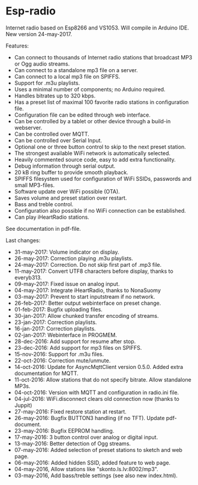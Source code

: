 # Esp-radio
Internet radio based on Esp8266 and VS1053.  Will compile in Arduino IDE.  New version 24-may-2017.

Features:
-	Can connect to thousands of Internet radio stations that broadcast MP3 or Ogg audio streams.
- Can connect to a standalone mp3 file on a server.
- Can connect to a local mp3 file on SPIFFS.
- Support for .m3u playlists.
-	Uses a minimal number of components; no Arduino required.
-	Handles bitrates up to 320 kbps.
-	Has a preset list of maximal 100 favorite radio stations in configuration file.
- Configuration file can be edited through web interface.
-	Can be controlled by a tablet or other device through a build-in webserver.
- Can be controlled over MQTT.
- Can be controlled over Serial Input.
-	Optional one or three button control to skip to the next preset station.
-	The strongest available WiFi network is automatically selected.
-	Heavily commented source code, easy to add extra functionality.
-	Debug information through serial output.
-	20 kB ring buffer to provide smooth playback.
-	SPIFFS filesystem used for configuration of WiFi SSIDs, passwords and small MP3-files.
-	Software update over WiFi possible (OTA).
-	Saves volume and preset station over restart.
-	Bass and treble control.
- Configuration also possible if no WiFi connection can be established.
- Can play iHeartRadio stations.

See documentation in pdf-file.

Last changes:
- 31-may-2017: Volume indicator on display.
- 26-may-2017: Correction playing .m3u playlists.
- 24-may-2017: Correction. Do not skip first part of .mp3 file.
- 11-may-2017: Convert UTF8 characters before display, thanks to everyb313.
- 09-may-2017: Fixed issue on analog input.
- 04-may-2017: Integrate iHeartRadio, thanks to NonaSuomy
- 03-may-2017: Prevent to start inputstream if no network.
- 26-feb-2017: Better output webinterface on preset change.
- 01-feb-2017: Bugfix uploading files.
- 30-jan-2017: Allow chunked transfer encoding of streams.
- 23-jan-2017: Correction playlists.
- 16-jan-2017: Correction playlists.
- 02-jan-2017: Webinterface in PROGMEM.
- 28-dec-2016: Add support for resume after stop.
- 23-dec-2016: Add support for mp3 files on SPIFFS.
- 15-nov-2016: Support for .m3u files.
- 22-oct-2016: Correction mute/unmute.
- 14-oct-2016: Update for AsyncMqttClient version 0.5.0. Added extra documentation for MQTT.
- 11-oct-2016: Allow stations that do not specify bitrate.  Allow standalone MP3s. 
- 04-oct-2016: Version with MQTT and configuration in radio.ini file.
- 04-jul-2016: WiFi.disconnect clears old connection now (thanks to Juppit)
- 27-may-2016: Fixed restore station at restart.
- 26-may-2016: Bugfix BUTTON3 handling (if no TFT).  Update pdf-document.
- 23-may-2016: Bugfix EEPROM handling.
- 17-may-2016: 3 button control over analog or digital input.
- 13-may-2016: Better detection of Ogg streams.
- 07-may-2016: Added selection of preset stations to sketch and web page.
- 06-may-2016: Added hidden SSID, added feature to web page.
- 04-may-2016, Allow stations like "skonto.ls.lv:8002/mp3".
- 03-may-2016, Add bass/treble settings (see also new index.html).

